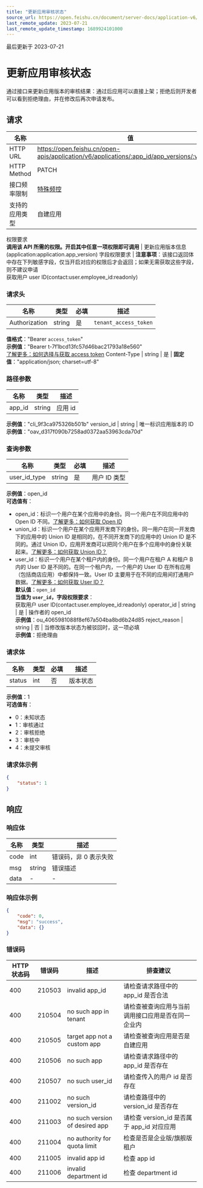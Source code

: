 ```yaml
---
title: "更新应用审核状态"
source_url: https://open.feishu.cn/document/server-docs/application-v6/application/patch-2
last_remote_update: 2023-07-21
last_remote_update_timestamp: 1689924101000
---
```

最后更新于 2023-07-21

# 更新应用审核状态

通过接口来更新应用版本的审核结果：通过后应用可以直接上架；拒绝后则开发者可以看到拒绝理由，并在修改后再次申请发布。

## 请求
名称 | 值
---|---
HTTP URL | https://open.feishu.cn/open-apis/application/v6/applications/:app_id/app_versions/:version_id
HTTP Method | PATCH
接口频率限制 | [特殊频控](https://open.feishu.cn/document/ukTMukTMukTM/uUzN04SN3QjL1cDN)
支持的应用类型 | 自建应用
权限要求  
            **调用该 API 所需的权限。开启其中任意一项权限即可调用** | 更新应用版本信息(application:application.app_version)
字段权限要求 | **注意事项**：该接口返回体中存在下列敏感字段，仅当开启对应的权限后才会返回；如果无需获取这些字段，则不建议申请  
        获取用户 user ID(contact:user.employee_id:readonly)

### 请求头

名称 | 类型 | 必填 | 描述
--- | --- | --- | ---
Authorization | string | 是 | `tenant_access_token`  
**值格式**："Bearer `access_token`"  
**示例值**："Bearer t-7f1bcd13fc57d46bac21793a18e560"  
[了解更多：如何选择与获取 access token](https://open.feishu.cn/document/uAjLw4CM/ugTN1YjL4UTN24CO1UjN/trouble-shooting/how-to-choose-which-type-of-token-to-use)
Content-Type | string | 是 | **固定值**："application/json; charset=utf-8"

### 路径参数

名称 | 类型 | 描述
--- | --- | ---
app_id | string | 应用 id  
**示例值**："cli_9f3ca975326b501b"
version_id | string | 唯一标识应用版本的 ID  
**示例值**："oav_d317f090b7258ad0372aa53963cda70d"

### 查询参数

名称 | 类型 | 必填 | 描述
--- | --- | --- | ---
user_id_type | string | 是 | 用户 ID 类型  
**示例值**：open_id  
**可选值有**：  
- open_id：标识一个用户在某个应用中的身份。同一个用户在不同应用中的 Open ID 不同。[了解更多：如何获取 Open ID](https://open.feishu.cn/document/uAjLw4CM/ugTN1YjL4UTN24CO1UjN/trouble-shooting/how-to-obtain-openid)  
- union_id：标识一个用户在某个应用开发商下的身份。同一用户在同一开发商下的应用中的 Union ID 是相同的，在不同开发商下的应用中的 Union ID 是不同的。通过 Union ID，应用开发商可以把同个用户在多个应用中的身份关联起来。[了解更多：如何获取 Union ID？](https://open.feishu.cn/document/uAjLw4CM/ugTN1YjL4UTN24CO1UjN/trouble-shooting/how-to-obtain-union-id)  
- user_id：标识一个用户在某个租户内的身份。同一个用户在租户 A 和租户 B 内的 User ID 是不同的。在同一个租户内，一个用户的 User ID 在所有应用（包括商店应用）中都保持一致。User ID 主要用于在不同的应用间打通用户数据。[了解更多：如何获取 User ID？](https://open.feishu.cn/document/uAjLw4CM/ugTN1YjL4UTN24CO1UjN/trouble-shooting/how-to-obtain-user-id)  
**默认值**：`open_id`  
**当值为 `user_id`，字段权限要求**：  
获取用户 user ID(contact:user.employee_id:readonly)
operator_id | string | 是 | 操作者的 open_id  
**示例值**：ou_4065981088f8ef67a504ba8bd6b24d85
reject_reason | string | 否 | 当修改版本状态为被驳回时，这一项必填  
**示例值**：拒绝理由

### 请求体

名称 | 类型 | 必填 | 描述
--- | --- | --- | ---
status | int | 否 | 版本状态  
**示例值**：1  
**可选值有**：  
- 0：未知状态  
- 1：审核通过  
- 2：审核拒绝  
- 3：审核中  
- 4：未提交审核

### 请求体示例
```json
{
    "status": 1
}
```

## 响应

### 响应体

名称 | 类型 | 描述
--- | --- | ---
code | int | 错误码，非 0 表示失败
msg | string | 错误描述
data | \- | \-

### 响应体示例
```json
{
    "code": 0,
    "msg": "success",
    "data": {}
}
```

### 错误码

HTTP状态码 | 错误码 | 描述 | 排查建议
--- | --- | --- | ---
400 | 210503 | invalid app_id | 请检查请求路径中的 app_id 是否合法
400 | 210504 | no such app in tenant | 请检查被查询应用与当前调用接口应用是否在同一企业内
400 | 210505 | target app not a custom app | 请检查被查询应用是否是自建应用
400 | 210506 | no such app | 请检查请求路径中的 app_id 是否存在
400 | 210507 | no such user_id | 请检查传入的用户 id 是否存在
400 | 211002 | no such version_id | 请检查路径中的 version_id 是否存在
400 | 211003 | no such version of desired app | 请检查 version_id 是否属于 app_id 对应应用
400 | 211004 | no authority for quota limit | 检查是否是企业版/旗舰版租户
400 | 211005 | invalid app id | 检查 app id
400 | 211006 | invalid department id | 检查 department id
